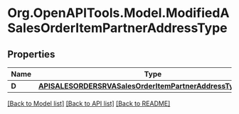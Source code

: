 # Org.OpenAPITools.Model.ModifiedASalesOrderItemPartnerAddressType

## Properties

Name | Type | Description | Notes
------------ | ------------- | ------------- | -------------
**D** | [**APISALESORDERSRVASalesOrderItemPartnerAddressTypeUpdate**](APISALESORDERSRVASalesOrderItemPartnerAddressTypeUpdate.md) |  | [optional] 

[[Back to Model list]](../README.md#documentation-for-models) [[Back to API list]](../README.md#documentation-for-api-endpoints) [[Back to README]](../README.md)

